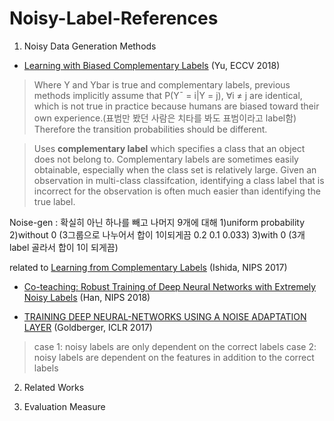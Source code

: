 # Noisy-Label-References

1. Noisy Data Generation Methods

- [Learning with Biased Complementary Labels](https://arxiv.org/pdf/1711.09535.pdf) (Yu, ECCV 2018)
 >Where Y and Ybar is true and complementary labels, previous methods implicitly assume that 
 P(Y¯ = i|Y = j), ∀i ≠ j are identical, which is not true in practice because humans are biased toward their own experience.(표범만 봤던 사람은 치타를 봐도 표범이라고 label함) Therefore the transition probabilities should be different.
 
>Uses **complementary label** which specifies a class that an object does not belong to. Complementary labels are sometimes easily obtainable, especially when the class set is relatively large. Given an observation in multi-class classifcation, identifying a class label that is incorrect for the observation is often much easier than identifying the true label.

Noise-gen : 확실히 아닌 하나를 빼고 나머지 9개에 대해 1)uniform probability 2)without 0 (3그룹으로 나누어서 합이 1이되게끔 0.2 0.1 0.033)
3)with 0 (3개 label 골라서 합이 1이 되게끔)

related to [Learning from Complementary Labels](https://arxiv.org/pdf/1705.07541.pdf) (Ishida, NIPS 2017)



- [Co-teaching: Robust Training of Deep Neural Networks with Extremely Noisy Labels](https://arxiv.org/pdf/1804.06872.pdf) (Han, NIPS 2018)
 > 
 
 
- [TRAINING DEEP NEURAL-NETWORKS USING A NOISE ADAPTATION LAYER](https://openreview.net/pdf?id=H12GRgcxg) (Goldberger, ICLR 2017)
 > case 1: noisy labels are only dependent on the correct labels
 > case 2: noisy labels are dependent on the features in addition to the correct labels


2. Related Works



3. Evaluation Measure
